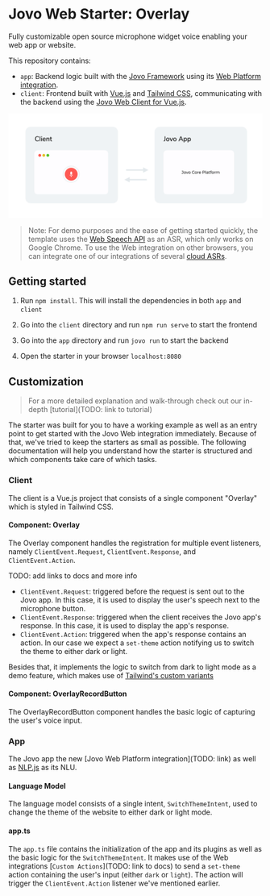 # Jovo Web Starter: Overlay

Fully customizable open source microphone widget voice enabling your web app or website.

This repository contains:
* `app`: Backend logic built with the [Jovo Framework](https://github.com/jovotech/jovo-framework) using its [Web Platform integration](https://github.com/jovotech/jovo-framework/tree/master/jovo-platforms/jovo-platform-web).
* `client`: Frontend built with [Vue.js](https://vuejs.org/) and [Tailwind CSS](https://tailwindcss.com/), communicating with the backend using the [Jovo Web Client for Vue.js](https://github.com/jovotech/jovo-framework/tree/master/jovo-clients/jovo-client-web-vue).

![Jovo Web Client to App](img/jovo-web-client-to-app.png)

> Note: For demo purposes and the ease of getting started quickly, the template uses the [Web Speech API](https://wicg.github.io/speech-api/) as an ASR, which only works on Google Chrome. To use the Web integration on other browsers, you can integrate one of our integrations of several [cloud ASRs](https://www.jovo.tech/marketplace/tag/asr).

## Getting started

1. Run `npm install`. This will install the dependencies in both `app` and `client`

2. Go into the `client` directory and run `npm run serve` to start the frontend

3. Go into the `app` directory and run `jovo run` to start the backend

4. Open the starter in your browser `localhost:8080`

## Customization

> For a more detailed explanation and walk-through check out our in-depth [tutorial](TODO: link to tutorial)

The starter was built for you to have a working example as well as an entry point to get started with the Jovo Web integration immediately. Because of that, we've tried to keep the starters as small as possible. The following documentation will help you understand how the starter is structured and which components take care of which tasks.

### Client

The client is a Vue.js project that consists of a single component "Overlay" which is styled in Tailwind CSS.

#### Component: Overlay

The Overlay component handles the registration for multiple event listeners, namely `ClientEvent.Request`, `ClientEvent.Response`, and `ClientEvent.Action`.

TODO: add links to docs and more info
* `ClientEvent.Request`: triggered before the request is sent out to the Jovo app. In this case, it is used to display the user's speech next to the microphone button.
* `ClientEvent.Response`: triggered when the client receives the Jovo app's response. In this case, it is used to display the app's response.
* `ClientEvent.Action`: triggered when the app's response contains an action. In our case we expect a `set-theme` action notifying us to switch the theme to either dark or light.

Besides that, it implements the logic to switch from dark to light mode as a demo feature, which makes use of [Tailwind's custom variants](https://tailwindcss.com/docs/pseudo-class-variants#creating-custom-variants)

#### Component: OverlayRecordButton

The OverlayRecordButton component handles the basic logic of capturing the user's voice input.

### App

The Jovo app the new [Jovo Web Platform integration](TODO: link) as well as [NLP.js](https://www.jovo.tech/marketplace/jovo-nlu-nlpjs) as its NLU.

#### Language Model

The language model consists of a single intent, `SwitchThemeIntent`, used to change the theme of the website to either dark or light mode.

#### app.ts

The `app.ts` file contains the initialization of the app and its plugins as well as the basic logic for the `SwitchThemeIntent`. It makes use of the Web integrations [`Custom Actions`](TODO: link to docs) to send a `set-theme` action containing the user's input (either `dark` or `light`). The action will trigger the `ClientEvent.Action` listener we've mentioned earlier.